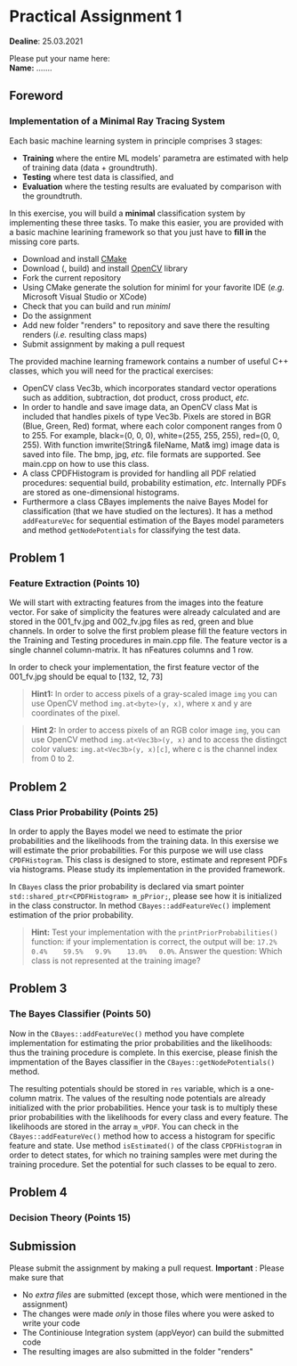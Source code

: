 # Practical Assignment 1
**Dealine**: 25.03.2021

Please put your name here:  
**Name:** .......
## Foreword
### Implementation of a Minimal Ray Tracing System

Each basic machine learning system in principle comprises 3 stages:
- **Training** where the entire ML models' parametra are estimated with help of training data (data + groundtruth).
- **Testing** where test data is classified, and
- **Evaluation** where the testing results are evaluated by comparison with the groundtruth.

In this exercise, you will build a __minimal__ classification system by implementing these three tasks. To make this easier, you are provided with a basic machine learining framework so that you just have to __fill in__ the missing core parts.
- Download and install [CMake](https://cmake.org)
- Download (, build) and install [OpenCV](https://opencv.org) library
- Fork the current repository
- Using CMake generate the solution for miniml for your favorite IDE (_e.g._ Microsoft Visual Studio or XCode)
- Check that you can build and run _miniml_
- Do the assignment
- Add new folder "renders" to repository and save there the resulting renders (_i.e._ resulting class maps)
- Submit assignment by making a pull request

The provided machine learning framework contains a number of useful C++ classes, which you will need for the practical exercises:
- OpenCV class Vec3b, which incorporates standard vector operations such as addition, subtraction, dot product, cross product, _etc._
- In order to handle and save image data, an OpenCV class Mat is included that handles pixels of type Vec3b. Pixels are stored in BGR (Blue, Green, Red) format, where each color component ranges from 0 to 255. For example, black=(0, 0, 0), white=(255, 255, 255), red=(0, 0, 255). With function imwrite(String& fileName, Mat& img) image data is saved into file. The bmp, jpg, _etc._ file formats are supported. See main.cpp on how to use this class.
- A class CPDFHistogram  is provided for handling all PDF relatied procedures: sequential build, probability estimation, _etc_. Internally PDFs are stored as one-dimensional histograms.
- Furthermore a class CBayes implements the naive Bayes Model for classification (that we have studied on the lectures). It has a method ```addFeatureVec``` for sequential estimation of the Bayes model parameters and method  ```getNodePotentials``` for classifying the test data.

## Problem 1
### Feature Extraction (Points 10)
We will start with extracting features from the images into the feature vector. For sake of simplicity the features were already calculated and are stored in the 001_fv.jpg and 002_fv.jpg files as red, green and blue channels. In order to solve the first problem please fill the feature vectors in the Training and Testing procedures in main.cpp file. The feature vector is a single channel column-matrix. It has nFeatures columns and 1 row. 

In order to check your implementation, the first feature vector of the 001_fv.jpg should be equal to [132, 12, 73]

> **Hint1:** In order to access pixels of a gray-scaled image ```img``` you can use OpenCV method ```img.at<byte>(y, x)```, where x and y are coordinates of the pixel. 

> **Hint 2:** In order to access pixels of an RGB color image ```img```, you can use OpenCV method ```img.at<Vec3b>(y, x)``` and to access the distingct color values: ```img.at<Vec3b>(y, x)[c]```, where c is the channel index from 0 to 2.

## Problem 2
### Class Prior Probability (Points 25)
In order to apply the Bayes model we need to estimate the prior probabilities and the likelihoods from the training data. In this exersise we will estimate the prior probabilities. For this purpose we will use class `CPDFHistogram`. This class is designed to store, estimate and represent PDFs via histograms. Please study its implementation in the provided framework.

In `CBayes` class the prior probability is declared via smart pointer `std::shared_ptr<CPDFHistogram> m_pPrior;`, please see how it is initialized in the class constructor. In method `CBayes::addFeatureVec()` implement estimation of the prior probability. 

> **Hint:** Test your implementation with the `printPriorProbabilities()` function: if your implementation is correct, the output will be: `17.2%   0.4%    59.5%   9.9%    13.0%   0.0%`. Answer the question: Which class is not represented at the training image?

## Problem 3
### The Bayes Classifier (Points 50)
Now in the `CBayes::addFeatureVec()` method you have complete implementation for estimating the prior probabilities and the likelihoods: thus the training procedure is complete. In this exercise, please finish the impmentation of the Bayes classifier in the `CBayes::getNodePotentials()` method. 

The resulting potentials should be stored in `res` variable, which is a one-column matrix. The values of the resulting node potentials are already initialized with the prior probabilities. Hence your task is to multiply these prior probabilities with the likelihoods for every class and every feature. The likelihoods are stored in the array `m_vPDF`. You can check in the `CBayes::addFeatureVec()` method how to access a histogram for specific feature and state. Use method `isEstimated()` of the class `CPDFHistogram` in order to detect states, for which no training samples were met during the training procedure. Set the potential for such classes to be equal to zero.

## Problem 4
### Decision Theory (Points 15)




## Submission
Please submit the assignment by making a pull request.
**Important** : Please make sure that
- No _extra files_ are submitted (except those, which were mentioned in the assignment)
- The changes were made _only_ in those files where you were asked to write your code
- The Continiouse Integration system (appVeyor) can build the submitted code
- The resulting images are also submitted in the folder "renders" 
